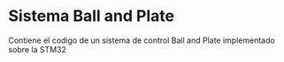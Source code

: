 Sistema Ball and Plate
===========

Contiene el codigo de un sistema de control Ball and Plate implementado sobre la STM32
